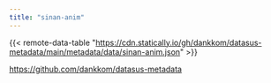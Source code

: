 ```yaml
---
title: "sinan-anim"
---
```


{{< remote-data-table "https://cdn.statically.io/gh/dankkom/datasus-metadata/main/metadata/data/sinan-anim.json" >}}

https://github.com/dankkom/datasus-metadata
